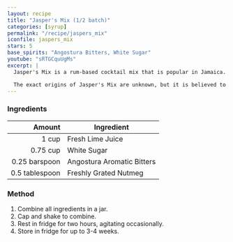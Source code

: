 ```yaml
---
layout: recipe
title: "Jasper's Mix (1/2 batch)"
categories: [syrup]
permalink: "/recipe/jaspers_mix"
iconfile: jaspers_mix
stars: 5
base_spirits: "Angostura Bitters, White Sugar"
youtube: "sRTGCquUgMs"
excerpt: |
  Jasper's Mix is a rum-based cocktail mix that is popular in Jamaica. It is a simple syrup made with lime juice, sugar, Angostura bitters, and nutmeg. It is typically used to make rum punches, but it can also be used to make other cocktails.<br><br>

  The exact origins of Jasper's Mix are unknown, but it is believed to have been created by a bartender named Jasper Le Franc in the 1950s. Le Franc worked at the Bay Roc Hotel in Jamaica, and he is said to have created the mix to serve to guests at the hotel's bar.
---
```


### Ingredients

|         Amount | Ingredient                 |
| -------------: | -------------------------- |
|          1 cup | Fresh Lime Juice           |
|       0.75 cup | White Sugar                |
|  0.25 barspoon | Angostura Aromatic Bitters |
| 0.5 tablespoon | Freshly Grated Nutmeg      |

### Method

1. Combine all ingredients in a jar.
2. Cap and shake to combine.
3. Rest in fridge for two hours, agitating occasionally.
4. Store in fridge for up to 3-4 weeks.
